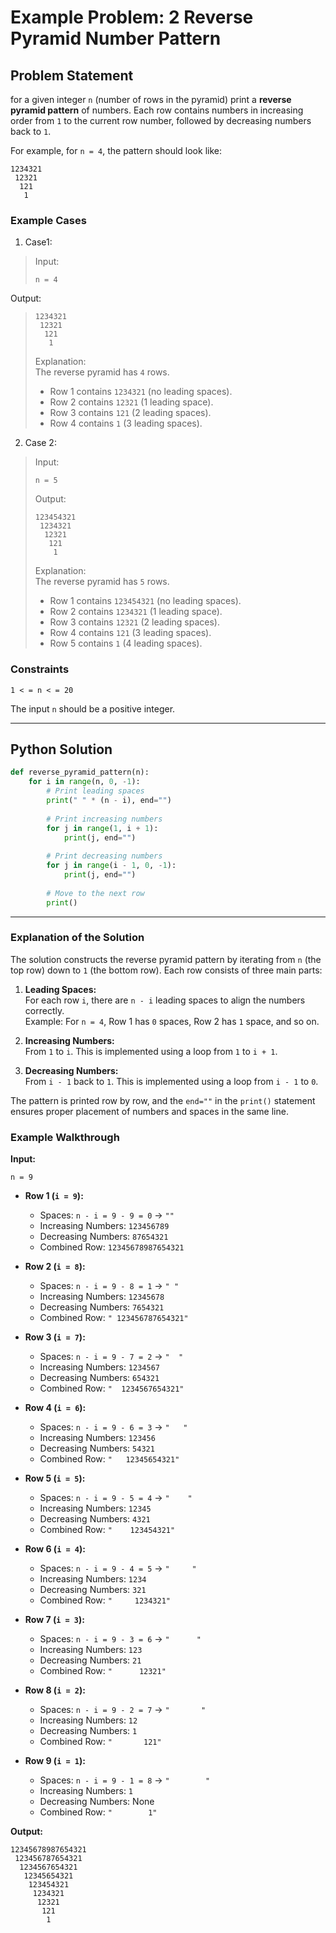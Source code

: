 # Example Problem: 2 Reverse Pyramid Number Pattern

## Problem Statement
for a given integer `n` (number of rows in the pyramid) print a **reverse pyramid pattern** of numbers. Each row contains numbers in increasing order from `1` to the current row number, followed by decreasing numbers back to `1`. 

For example, for `n = 4`, the pattern should look like:

```
1234321
 12321
  121
   1
```

### Example Cases

1. Case1:
>Input:
>```
>n = 4
>```
>
Output:
>  ```
>  1234321
>   12321
>    121
>     1
>  ```
>
>Explanation:  
>The reverse pyramid has `4` rows.  
> - Row 1 contains `1234321` (no leading spaces).  
> - Row 2 contains `12321` (1 leading space).  
> - Row 3 contains `121` (2 leading spaces).  
> - Row 4 contains `1` (3 leading spaces).  

2. Case 2:
>Input:
>```
>n = 5
>```
>
>Output:
>  ```
>  123454321
>   1234321
>    12321
>     121
>      1
>  ```
>
>Explanation:  
>The reverse pyramid has `5` rows.  
> - Row 1 contains `123454321` (no leading spaces).  
> - Row 2 contains `1234321` (1 leading space).  
> - Row 3 contains `12321` (2 leading spaces).  
> - Row 4 contains `121` (3 leading spaces).  
> - Row 5 contains `1` (4 leading spaces).  

### Constraints
`1 < = n < = 20`

The input `n` should be a positive integer.

---

## Python Solution

```python
def reverse_pyramid_pattern(n):
    for i in range(n, 0, -1):
        # Print leading spaces
        print(" " * (n - i), end="")
        
        # Print increasing numbers
        for j in range(1, i + 1):
            print(j, end="")
        
        # Print decreasing numbers
        for j in range(i - 1, 0, -1):
            print(j, end="")
        
        # Move to the next row
        print()
```

---

### Explanation of the Solution
The solution constructs the reverse pyramid pattern by iterating from `n` (the top row) down to `1` (the bottom row). Each row consists of three main parts:
1. **Leading Spaces:**  
   For each row `i`, there are `n - i` leading spaces to align the numbers correctly.  
   Example: For `n = 4`, Row 1 has `0` spaces, Row 2 has `1` space, and so on.

2. **Increasing Numbers:**  
   From `1` to `i`. This is implemented using a loop from `1` to `i + 1`.

3. **Decreasing Numbers:**  
   From `i - 1` back to `1`. This is implemented using a loop from `i - 1` to `0`.

The pattern is printed row by row, and the `end=""` in the `print()` statement ensures proper placement of numbers and spaces in the same line.

### Example Walkthrough

**Input:**
```
n = 9
```

- **Row 1 (`i = 9`):**
  - Spaces: `n - i = 9 - 9 = 0` → `""`  
  - Increasing Numbers: `123456789`  
  - Decreasing Numbers: `87654321`  
  - Combined Row: `12345678987654321`

- **Row 2 (`i = 8`):**
  - Spaces: `n - i = 9 - 8 = 1` → `" "`  
  - Increasing Numbers: `12345678`  
  - Decreasing Numbers: `7654321`  
  - Combined Row: `" 123456787654321"`

- **Row 3 (`i = 7`):**
  - Spaces: `n - i = 9 - 7 = 2` → `"  "`  
  - Increasing Numbers: `1234567`  
  - Decreasing Numbers: `654321`  
  - Combined Row: `"  1234567654321"`

- **Row 4 (`i = 6`):**
  - Spaces: `n - i = 9 - 6 = 3` → `"   "`  
  - Increasing Numbers: `123456`  
  - Decreasing Numbers: `54321`  
  - Combined Row: `"   12345654321"`

- **Row 5 (`i = 5`):**
  - Spaces: `n - i = 9 - 5 = 4` → `"    "`  
  - Increasing Numbers: `12345`  
  - Decreasing Numbers: `4321`  
  - Combined Row: `"    123454321"`

- **Row 6 (`i = 4`):**
  - Spaces: `n - i = 9 - 4 = 5` → `"     "`  
  - Increasing Numbers: `1234`  
  - Decreasing Numbers: `321`  
  - Combined Row: `"     1234321"`

- **Row 7 (`i = 3`):**
  - Spaces: `n - i = 9 - 3 = 6` → `"      "`  
  - Increasing Numbers: `123`  
  - Decreasing Numbers: `21`  
  - Combined Row: `"      12321"`

- **Row 8 (`i = 2`):**
  - Spaces: `n - i = 9 - 2 = 7` → `"       "`  
  - Increasing Numbers: `12`  
  - Decreasing Numbers: `1`  
  - Combined Row: `"       121"`

- **Row 9 (`i = 1`):**
  - Spaces: `n - i = 9 - 1 = 8` → `"        "`  
  - Increasing Numbers: `1`  
  - Decreasing Numbers: None  
  - Combined Row: `"        1"`

**Output:**
```
12345678987654321
 123456787654321
  1234567654321
   12345654321
    123454321
     1234321
      12321
       121
        1
```

